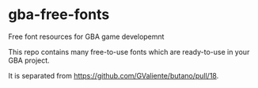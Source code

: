 # gba-free-fonts
Free font resources for GBA game developemnt

This repo contains many free-to-use fonts which are ready-to-use in your GBA project.

It is separated from https://github.com/GValiente/butano/pull/18.
